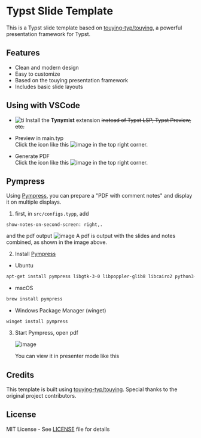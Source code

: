 # Typst Slide Template

This is a Typst slide template based on [touying-typ/touying](https://github.com/touying-typ/touying), a powerful presentation framework for Typst.

## Features

- Clean and modern design
- Easy to customize
- Based on the touying presentation framework
- Includes basic slide layouts

## Using with VSCode
- ![ti](https://github.com/user-attachments/assets/7ab2a6c3-a561-4a04-8a70-f3f83a471422) Install the **Tynymist** extension ~~instead of Typst LSP, Typst Preview, etc.~~

- Preview in main.typ \
  Click the icon like this ![image](https://github.com/user-attachments/assets/9ca16971-f82a-4452-af57-5e640b69d1c9) in the top right corner.

- Generate PDF \
  Click the icon like this ![image](https://github.com/user-attachments/assets/740fee65-06ba-4d58-a352-23963d6891fb) in the top right corner.

## Pympress
Using [Pympress](https://github.com/Cimbali/pympress), you can prepare a "PDF with comment notes" and display it on multiple displays.

1. first, in `src/configs.typp`, add
  ```typst
  show-notes-on-second-screen: right,.
  ```
  and the pdf output
  ![image](https://github.com/user-attachments/assets/1669576c-92b4-49c1-9ab5-c2b4775bd53f)
  A pdf is output with the slides and notes combined, as shown in the image above.



2. Install [Pympress](https://github.com/Cimbali/pympress)
  - Ubuntu
  ```bash
  apt-get install pympress libgtk-3-0 libpoppler-glib8 libcairo2 python3-gi python3-gi-cairo gobject-introspection libgirepository-1.0-1 gir1.2-gtk-3.0 gir1.2-poppler-0.18
  ```

  - macOS

  ```sh
  brew install pympress
  ```

  - Windows Package Manager (winget)

  ```batch
  winget install pympress
  ```
3. Start Pympress, open pdf

   ![image](https://github.com/user-attachments/assets/2d48d1c4-17e8-40ee-9eaa-d81f412af89c)

   You can view it in presenter mode like this



## Credits

This template is built using [touying-typ/touying](https://github.com/touying-typ/touying). Special thanks to the original project contributors.

## License

MIT License - See [LICENSE](LICENSE) file for details
